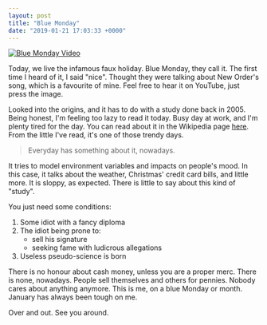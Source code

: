 ```yaml
---
layout: post
title: "Blue Monday"
date: "2019-01-21 17:03:33 +0000"
---
```


[![Blue Monday Video][Video-image]][Video-link]


Today, we live the infamous faux holiday. Blue Monday, they call it. The first
time I heard of it, I said "nice". Thought they were talking about New Order's
song, which is a favourite of mine. Feel free to hear it on YouTube, just press
the image.

Looked into the origins, and it has to do with a study done back in 2005. Being
honest, I'm feeling too lazy to read it today. Busy day at work, and I'm plenty
tired for the day. You can read about it in the Wikipedia page
[here][Wiki-article]. From the little I've read, it's one of those trendy days.

> Everyday has something about it, nowadays.

It tries to model environment variables and impacts on people's mood. In this
case, it talks about the weather, Christmas' credit card bills, and little more.
It is sloppy, as expected. There is little to say about this kind of "study".

You just need some conditions:
1. Some idiot with a fancy diploma 
2. The idiot being prone to:
	- sell his signature
	- seeking fame with ludicrous allegations
3. Useless pseudo-science is born

There is no honour about cash money, unless you are a proper merc. There is
none, nowadays. People sell themselves and others for pennies. Nobody cares
about anything anymore. This is me, on a blue Monday or month. January has
always been tough on me.

Over and out. See you around.

[Video-image]: https://img.youtube.com/vi/KSGWsmR4ipM/0.jpg
[Video-link]: https://youtu.be/KSGWsmR4ipM
[Wiki-article]: https://en.wikipedia.org/wiki/Blue_Monday_%28date%29

